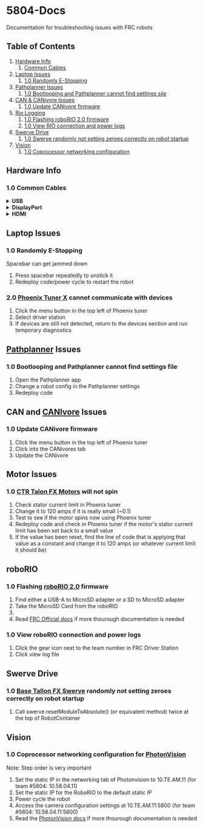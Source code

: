 # 5804-Docs
Documentation for troubleshooting issues with FRC robots

## Table of Contents
1. [Hardware Info](#hardware-info)
   1. [Common Cables](#10-common-cables)
3. [Laptop Issues](#laptop-issues)
    1. [1.0 Randomly E-Stopping](#10-randomly-e-stopping)
4. [Pathplanner Issues](#pathplanner-issues)
    1. [1.0 Bootlooping and Pathplanner cannot find settings sile](#10-bootlooping-and-pathplanner-cannot-find-settings-file)
5. [CAN & CANivore Issues](#can-and-canivore-issues)
    1. [1.0 Update CANivore firmware](#10-update-canivore-firmware)
6. [Rio Logging](#roborio)
    1. [1.0 Flashing roboRIO 2.0 firmware](#10-flashing-roborio-20-firmware)
    2. [1.0 View RIO connection and power logs](#10-view-roborio-connection-and-power-logs)
7. [Swerve Drive](#swerve-drive)
    1. [1.0 Swerve randomly not setting zeroes correctly on robot startup](#10-swerve-randomly-not-setting-zeroes-correctly-on-robot-startup)
8. [Vision](#vision)
    1. [1.0 Coprocessor networking configuration](#10-coprocessor-networking-configuration-for-photonvision)

## Hardware Info
### 1.0 Common Cables
<details>
   <summary><b>USB</b></summary>
   <p><a href="https://commons.wikimedia.org/wiki/File:USB_2.0_and_3.0_connectors.svg#/media/File:USB_2.0_and_3.0_connectors.svg"><img src="https://upload.wikimedia.org/wikipedia/commons/8/82/USB_2.0_and_3.0_connectors.svg" alt="USB 2.0 and 3.0 connectors.svg" height="476" width="640"></a><br>By <a href="//commons.wikimedia.org/w/index.php?title=User:Milos.bmx&amp;action=edit&amp;redlink=1" class="new" title="User:Milos.bmx (page does not exist)">Milos.bmx</a>, <a href="https://creativecommons.org/licenses/by-sa/3.0" title="Creative Commons Attribution-Share Alike 3.0">CC BY-SA 3.0</a>, <a href="https://commons.wikimedia.org/w/index.php?curid=30414864">Link</a></p>
   <p><a href="https://commons.wikimedia.org/wiki/File:USB_Type-C_icon.svg#/media/File:USB_Type-C_icon.svg"><img src="https://upload.wikimedia.org/wikipedia/commons/9/98/USB_Type-C_icon.svg" alt="USB Type-C icon.svg" height="187" width="512"></a><br>By <a    href="//commons.wikimedia.org/wiki/User:Niridya" title="User:Niridya">Niridya</a> - Own work based on: <a href="//commons.wikimedia.org/wiki/File:USB_Type-C.svg" title="File:USB Type-C.svg">USB Type-C.svg</a>&nbsp;by <a href="//commons.wikimedia.org/wiki/User:Pietz" title="User:Pietz">Pietz</a>, <a href="http://creativecommons.org/publicdomain/zero/1.0/deed.en" title="Creative Commons Zero, Public Domain Dedication">CC0</a>, <a href="https://commons.wikimedia.org/w/index.php?curid=74081486">Link</a></p>
</details>
<details> 
   <summary><b>DisplayPort</b></summary>
   <h5>DisplayPort</h5>
   <p><a href="https://commons.wikimedia.org/wiki/File:DisplayPort_Connector.svg#/media/File:DisplayPort_Connector.svg"><img src="https://upload.wikimedia.org/wikipedia/commons/f/f1/DisplayPort_Connector.svg" alt="DisplayPort Connector.svg" height="180" width="609"></a><br>By <a href="//commons.wikimedia.org/wiki/User:Abisys" title="User:Abisys">Abisys</a> - <span class="int-own-work" lang="en">Own work</span>, <a href="https://creativecommons.org/licenses/by-sa/3.0" title="Creative Commons Attribution-Share Alike 3.0">CC BY-SA 3.0</a>, <a href="https://commons.wikimedia.org/w/index.php?curid=4415244">Link</a></p>
   <h5>Mini DisplayPort</h5>
   <p><a href="https://commons.wikimedia.org/wiki/File:Mini_DisplayPort_(connector).PNG#/media/File:Mini_DisplayPort_(connector).PNG"><img src="https://upload.wikimedia.org/wikipedia/commons/7/7f/Mini_DisplayPort_%28connector%29.PNG" alt="Mini DisplayPort (connector).PNG" height="480" width="589"></a><br>By <a href="//commons.wikimedia.org/w/index.php?title=User:Tosaka&amp;action=edit&amp;redlink=1" class="new" title="User:Tosaka (page does not exist)">Tosaka</a>, <a href="https://creativecommons.org/licenses/by/3.0" title="Creative Commons Attribution 3.0">CC BY 3.0</a>, <a href="https://commons.wikimedia.org/w/index.php?curid=5989283">Link</a></p>
</details>
<details>
   <summary><b>HDMI</b></summary>
   <p><a href="https://commons.wikimedia.org/wiki/File:HDMI_Connector_Types.png#/media/File:HDMI_Connector_Types.png"><img src="https://upload.wikimedia.org/wikipedia/commons/4/42/HDMI_Connector_Types.png" alt="HDMI Connector Types.png" height="272" width="640"></a><br>By <a href="//commons.wikimedia.org/wiki/User:C0nanPayne" title="User:C0nanPayne">C0nanPayne</a> - Based on File:HDMI Connector.jpg, <a href="http://creativecommons.org/publicdomain/zero/1.0/deed.en" title="Creative Commons Zero, Public Domain Dedication">CC0</a>, <a href="https://commons.wikimedia.org/w/index.php?curid=58368257">Link</a></p>
</details>


## Laptop Issues
### 1.0 Randomly E-Stopping
Spacebar can get jammed down
1. Press spacebar repeatedly to unstick it
2. Redeploy code/power cycle to restart the robot

### 2.0 [Phoenix Tuner X](https://v6.docs.ctr-electronics.com/en/2024/docs/tuner/index.html) cannot communicate with devices
1. Click the menu button in the top left of Phoenix tuner
2. Select driver station
3. If devices are still not detected, return to the devices section and run temporary diagnostics

## [Pathplanner](https://pathplanner.dev/home.html) Issues
### 1.0 Bootlooping and Pathplanner cannot find settings file
1. Open the Pathplanner app
2. Change a robot config in the Pathplanner settings
3. Redeploy code

## CAN and [CANIvore](https://v6.docs.ctr-electronics.com/en/2024/docs/canivore/canivore-intro.html#canivore-intro) Issues
### 1.0 Update CANivore firmware
1. Click the menu button in the top left of Phoenix tuner
2. Click into the CANivores tab
3. Update the CANivore

## Motor Issues
### 1.0 [CTR Talon FX Motors](https://v6.docs.ctr-electronics.com/en/2024/docs/hardware-reference/talonfx/index.html) will not spin
1. Check stator current limit in Phoenix tuner
2. Change it to 120 amps if it is really small (~0.1)
3. Test to see if the motor spins now using Phoenix tuner
4. Redeploy code and check in Phoenix tuner if the motor's stator current limit has been set back to a small value
5. If the value has been reset, find the line of code that is applying that value as a constant and change it to 120 amps (or whatever current limit it should be)

## roboRIO
### 1.0 Flashing [roboRIO 2.0](https://www.ni.com/docs/en-US/bundle/roborio-20-umanual/page/umanual.html) firmware
1. Find either a USB-A to MicroSD adapter or a SD to MicroSD adapter
2. Take the MicroSD Card from the roboRIO
3. 
4. Read [FRC Official docs](https://docs.wpilib.org/en/stable/docs/zero-to-robot/step-3/roborio2-imaging.html) if more thourough documentation is needed
### 1.0 View roboRIO connection and power logs
1. Click the gear icon next to the team number in FRC Driver Station
2. Click view log file

## Swerve Drive 
### 1.0 [Base Tallon FX Swerve](https://github.com/dirtbikerxz/BaseTalonFXSwerve) randomly not setting zeroes correctly on robot startup
1. Call swerve.resetModuleToAbsolute() (or equivalent method) twice at the top of RobotContainer

## Vision
### 1.0 Coprocessor networking configuration for [PhotonVision](https://docs.photonvision.org/en/latest/) 
Note: Step order is very important
1. Set the static IP in the networking tab of Photonvision to 10.TE.AM.11 (for team #5804: 10.58.04.11)
2. Set the static IP for the RoboRIO to the default static IP
3. Power cycle the robot
4. Access the camera configuration settings at 10.TE.AM.11:5800 (for team #5804: 10.58.04.11:5800)
5. Read the [PhotonVision docs](https://docs.photonvision.org/en/latest/docs/quick-start/networking.html#networking) if more thourough documentation is needed



